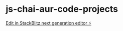# js-chai-aur-code-projects

[Edit in StackBlitz next generation editor ⚡️](https://stackblitz.com/~/github.com/KITTU223/js-chai-aur-code-projects)